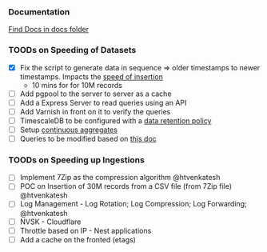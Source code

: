 ### Documentation

[Find Docs in docs folder](docs/)

### TOODs on Speeding of Datasets

- [x] Fix the script to generate data in sequence => older timestamps to newer timestamps. Impacts the [speed of insertion](https://docs.timescale.com/timescaledb/latest/how-to-guides/continuous-aggregates/)
  - 10 mins for for 10M records
- [ ] Add pgpool to the server to server as a cache
- [ ] Add a Express Server to read queries using an API
- [ ] Add Varnish in front on it to verify the queries
- [ ] TimescaleDB to be configured with a [data retention policy](https://docs.timescale.com/timescaledb/latest/how-to-guides/data-retention/)
- [ ] Setup [continuous aggregates](https://docs.timescale.com/timescaledb/latest/how-to-guides/continuous-aggregates/)
- [ ] Queries to be modified based on [this doc](https://docs.timescale.com/timescaledb/latest/how-to-guides/query-data/advanced-analytic-queries/)

### TOODs on Speeding up Ingestions

- [ ] Implement 7Zip as the compression algorithm @htvenkatesh
- [ ] POC on Insertion of 30M records from a CSV file (from 7Zip file) @htvenkatesh
- [ ] Log Management - Log Rotation; Log Compression; Log Forwarding; @htvenkatesh
- [ ] NVSK - Cloudflare
- [ ] Throttle based on IP - Nest applications
- [ ] Add a cache on the fronted (etags)

